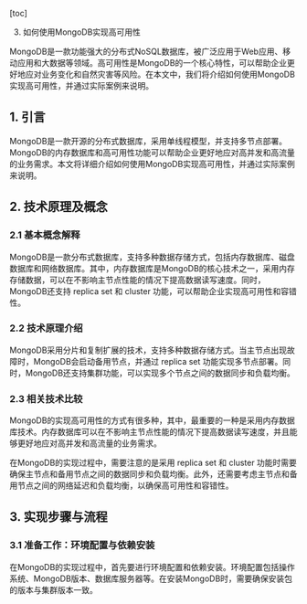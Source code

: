 
[toc]                    
                
                
3. 如何使用MongoDB实现高可用性

MongoDB是一款功能强大的分布式NoSQL数据库，被广泛应用于Web应用、移动应用和大数据等领域。高可用性是MongoDB的一个核心特性，可以帮助企业更好地应对业务变化和自然灾害等风险。在本文中，我们将介绍如何使用MongoDB实现高可用性，并通过实际案例来说明。

## 1. 引言

MongoDB是一款开源的分布式数据库，采用单线程模型，并支持多节点部署。MongoDB的内存数据库和高可用性功能可以帮助企业更好地应对高并发和高流量的业务需求。本文将详细介绍如何使用MongoDB实现高可用性，并通过实际案例来说明。

## 2. 技术原理及概念

### 2.1 基本概念解释

MongoDB是一款分布式数据库，支持多种数据存储方式，包括内存数据库、磁盘数据库和网络数据库。其中，内存数据库是MongoDB的核心技术之一，采用内存存储数据，可以在不影响主节点性能的情况下提高数据读写速度。同时，MongoDB还支持 replica set 和 cluster 功能，可以帮助企业实现高可用性和容错性。

### 2.2 技术原理介绍

MongoDB采用分片和复制扩展的技术，支持多种数据存储方式。当主节点出现故障时，MongoDB会启动备用节点，并通过 replica set 功能实现多节点部署。同时，MongoDB还支持集群功能，可以实现多个节点之间的数据同步和负载均衡。

### 2.3 相关技术比较

MongoDB的实现高可用性的方式有很多种，其中，最重要的一种是采用内存数据库技术。内存数据库可以在不影响主节点性能的情况下提高数据读写速度，并且能够更好地应对高并发和高流量的业务需求。

在MongoDB的实现过程中，需要注意的是采用 replica set 和 cluster 功能时需要确保主节点和备用节点之间的数据同步和负载均衡。此外，还需要考虑主节点和备用节点之间的网络延迟和负载均衡，以确保高可用性和容错性。

## 3. 实现步骤与流程

### 3.1 准备工作：环境配置与依赖安装

在MongoDB的实现过程中，首先要进行环境配置和依赖安装。环境配置包括操作系统、MongoDB版本、数据库服务器等。在安装MongoDB时，需要确保安装包的版本与集群版本一致。

